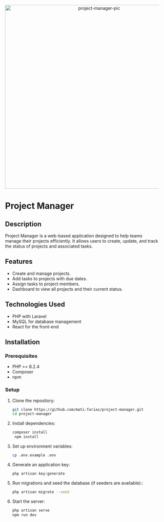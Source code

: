 <p align="center"><img src="storage\app\public\Dashboard-project-manager.png" width="600" alt="project-manager-pic"></p>

# Project Manager

## Description
Project Manager is a web-based application designed to help teams manage their projects efficiently. It allows users to create, update, and track the status of projects and associated tasks.

## Features
- Create and manage projects.
- Add tasks to projects with due dates.
- Assign tasks to project members.
- Dashboard to view all projects and their current status.

## Technologies Used
- PHP with Laravel
- MySQL for database management
- React for the front-end

## Installation

### Prerequisites
- PHP >= 8.2.4
- Composer
- npm

### Setup
1. Clone the repository:
   ```bash
   git clone https://github.com/mati-farias/project-manager.git
   cd project-manager
   ```
2. Install dependencies:
   ```bash
   composer install
    npm install
   ```
3. Set up environment variables:
   ```bash
   cp .env.example .env
   ```
4. Generate an application key:
   ```bash
   php artisan key:generate
   ```
5. Run migrations and seed the database (if seeders are available)::
   ```bash
   php artisan migrate --seed
   ```
6. Start the server:
   ```bash
   php artisan serve
   npm run dev
   ```
